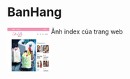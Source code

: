 # BanHang
Ảnh index của trang web
<img align="left" width="100" height="100" src="img_readme\Capture1.PNG">
